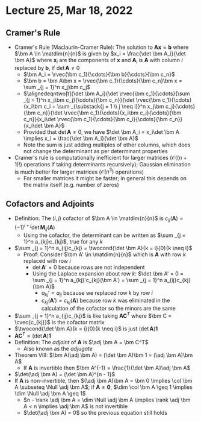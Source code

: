 # Lecture 25, Mar 18, 2022

## Cramer's Rule

* Cramer's Rule (Maclaurin-Cramer Rule): The solution to $\bm A\bm x = \bm b$ where $\bm A \in \matdim{n}{n}$ is given by $x_i = \frac{\det \bm A_i}{\det \bm A}$ where $\bm x_i$ are the components of $\bm x$ and $\bm A_i$ is $\bm A$ with column $i$ replaced by $\bm b$, if $\det \bm A \neq 0$
	* $\bm A_i = \rvec{\bm c_1}{\cdots}{\bm b}{\cdots}{\bm c_n}$
	* $\bm b = \bm A\bm x = \rvec{\bm c_1}{\cdots}{\bm c_n}\bm x = \sum _{j = 1}^n x_j\bm c_j$
	* $\alignedeqntwo[t]{\det \bm A_i}{\det \rvec{\bm c_1}{\cdots}{\sum _{j = 1}^n x_j\bm c_j}{\cdots}{\bm c_n}}{\det \rvec{\bm c_1}{\cdots}{x_i\bm c_i + \sum _{\substack{j = 1 \\ j \neq i}}^n x_j\bm c_j}{\cdots}{\bm c_n}}{\det \rvec{\bm c_1}{\cdots}{x_i\bm c_i}{\cdots}{\bm c_n}}{x_i\det \rvec{\bm c_1}{\cdots}{\bm c_i}{\cdots}{\bm c_n}}{x_i\det \bm A}$
	* Provided that $\det \bm A \neq 0$, we have $\det \bm A_i = x_i\det \bm A \implies x_i = \frac{\det \bm A_i}{\det \bm A}$
	* Note the sum is just adding multiples of other columns, which does not change the determinant as per determinant properties
* Cramer's rule is computationally inefficient for larger matrices ($\mathcal O((n + 1)!)$ operations if taking determinants recursively); Gaussian elimination is much better for larger matrices ($\mathcal O(n^3)$ operations)
	* For smaller matrices it might be faster; in general this depends on the matrix itself (e.g. number of zeros)

## Cofactors and Adjoints

* Definition: The $(i, j)$ cofactor of $\bm A \in \matdim{n}{n}$ is $c_{ij}(\bm A) = (-1)^{i + j}\det \bm M_{ij}(\bm A)$
	* Using the cofactor, the determinant can be written as $\sum _{j = 1}^n a_{kj}c_{kj}$, true for any $k$
* $\sum _{j = 1}^n a_{ij}c_{kj} = \twocond{\det \bm A}{k = i}{0}{k \neq i}$
	* Proof: Consider $\bm A' \in \matdim{n}{n}$ which is $\bm A$ with row $k$ replaced with row $i$
		* $\det \bm A' = 0$ because rows are not independent
		* Using the Laplace expansion about row $k$: $\det \bm A' = 0 = \sum _{j = 1}^n a_{kj}'c_{kj}(\bm A') = \sum _{j = 1}^n a_{ij}c_{kj}(\bm A)$
			* $a_{kj}' = a_{ij}$ because we replaced row $k$ by row $i$
			* $c_{kj}(\bm A') = c_{kj}(\bm A)$ because row $k$ was eliminated in the calculation of the cofactor so the minors are the same
* $\sum _{j = 1}^n a_{ij}c_{kj}$ is like taking $\bm A\bm C^T$ where $\bm C = \cvec{c_{kj}}$ is the cofactor matrix
* $\twocond{\det \bm A}{k = i}{0}{k \neq i}$ is just $(\det \bm A)\bm 1$
* $\bm A\bm C^T = (\det \bm A)\bm 1$
* Definition: The *adjoint* of $\bm A$ is $\adj \bm A = \bm C^T$
	* Also known as the *adjugate*
* Theorem VIII: $\bm A(\adj \bm A) = (\det \bm A)\bm 1 = (\adj \bm A)\bm A$
	* If $\bm A$ is invertible then $\bm A^{-1} = \frac{1}{\det \bm A}\adj \bm A$
* $\det(\adj \bm A) = (\det \bm A)^{n - 1}$
* If $\bm A$ is non-invertible, then $(\adj \bm A)\bm A = \bm 0 \implies \col \bm A \subseteq \Null \adj \bm A$; if $\bm A \neq \bm 0$, $\dim \col \bm A \geq 1 \implies \dim \Null \adj \bm A \geq 1$
	* $n - \rank \adj \bm A = \dim \Null \adj \bm A \implies \rank \adj \bm A < n \implies \adj \bm A$ is not invertible
	* $\det(\adj \bm A) = 0$ so the previous equation still holds

